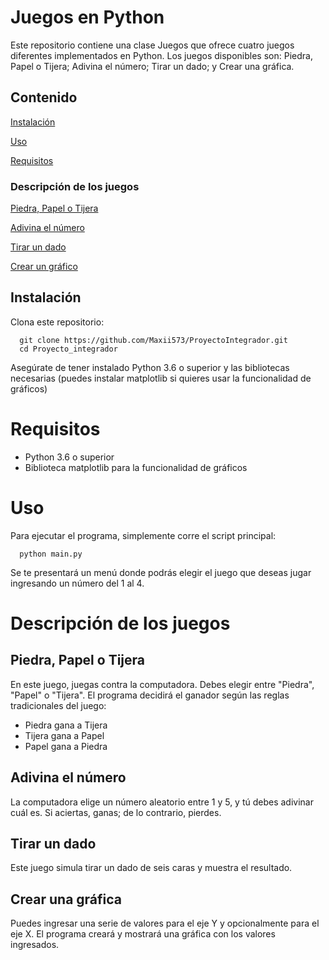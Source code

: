 
# Juegos en Python

Este repositorio contiene una clase Juegos que ofrece cuatro juegos diferentes implementados en Python. Los juegos disponibles son: Piedra, Papel o Tijera; Adivina el número; Tirar un dado; y Crear una gráfica.


## Contenido

[Instalación](#Instalación)

[Uso](#Uso)

[Requisitos](#Requisitos)

### Descripción de los juegos
        
[Piedra, Papel o Tijera]()

[Adivina el número]()

[Tirar un dado]()

[Crear un gráfico]()


## Instalación

Clona este repositorio:

```
  git clone https://github.com/Maxii573/ProyectoIntegrador.git
  cd Proyecto_integrador
```
Asegúrate de tener instalado Python 3.6 o superior y las bibliotecas necesarias (puedes instalar matplotlib si quieres usar la funcionalidad de gráficos)

# Requisitos

- Python 3.6 o superior
- Biblioteca matplotlib para la funcionalidad de gráficos
# Uso 

Para ejecutar el programa, simplemente corre el script principal:

```
  python main.py
```

Se te presentará un menú donde podrás elegir el juego que deseas jugar ingresando un número del 1 al 4.

# Descripción de los juegos

## Piedra, Papel o Tijera

En este juego, juegas contra la computadora. Debes elegir entre "Piedra", "Papel" o "Tijera". El programa decidirá el ganador según las reglas tradicionales del juego:

- Piedra gana a Tijera
- Tijera gana a Papel
- Papel gana a Piedra

## Adivina el número

La computadora elige un número aleatorio entre 1 y 5, y tú debes adivinar cuál es. Si aciertas, ganas; de lo contrario, pierdes.

## Tirar un dado

Este juego simula tirar un dado de seis caras y muestra el resultado.

## Crear una gráfica

Puedes ingresar una serie de valores para el eje Y y opcionalmente para el eje X. El programa creará y mostrará una gráfica con los valores ingresados.